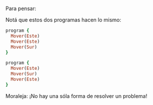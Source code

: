 Para pensar:

Notá que estos dos programas hacen lo mismo:

```ruby
program {
  Mover(Este)
  Mover(Este)
  Mover(Sur)
}
```

```ruby
program {
  Mover(Este)
  Mover(Sur)
  Mover(Este)
}
```

Moraleja: ¡No hay una sóla forma de resolver un problema!